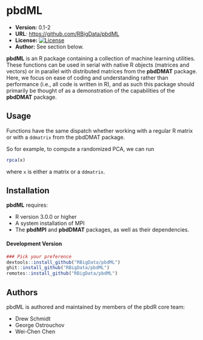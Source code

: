 # pbdML

* **Version:** 0.1-2
* **URL**: https://github.com/RBigData/pbdML
* **License:** [![License](http://img.shields.io/badge/license-BSD%202--Clause-orange.svg?style=flat)](http://opensource.org/licenses/BSD-2-Clause)
* **Author:** See section below.


**pbdML** is an R package containing a collection of machine learning utilities.  These functions can be used in serial with native R objects (matrices and vectors) or in parallel with distributed matrices from the **pbdDMAT** package.  Here, we focus on ease of coding and understanding rather than performance (i.e., all code is written in R), and as such this package should primarily be thought of as a demonstration of the capabilities of the **pbdDMAT** package.



## Usage

Functions have the same dispatch whether working with a regular
R matrix or with a `ddmatrix` from the pbdDMAT package.

So for example, to compute a randomized PCA, we can run

```r
rpca(x)
```

where `x` is either a matrix or a `ddmatrix`.



## Installation
**pbdML** requires:

* R version 3.0.0 or higher
* A system installation of MPI
* The **pbdMPI** and **pbdDMAT** packages, as well as their dependencies.

<!-- #### Stable Version
```r
install.packages("pbdCS")
``` -->

#### Development Version
```r
### Pick your preference
devtools::install_github("RBigData/pbdML")
ghit::install_github("RBigData/pbdML")
remotes::install_github("RBigData/pbdML")
```




## Authors

pbdML is authored and maintained by members of the pbdR core team:
* Drew Schmidt
* George Ostrouchov
* Wei-Chen Chen
